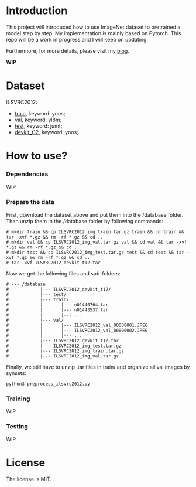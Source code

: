 # Introduction

This project will introduced how to use ImageNet dataset to pretrained a model step by step. My implementation is mainly based on Pytorch. This repo will be a work in progress and I will keep on updating.

Furthermore, for more details, please visit my [blog](https://www.cnblogs.com/hmlovetech/).

**WIP**





# Dataset
ILSVRC2012:
- [train](https://pan.baidu.com/s/14F8d_0d2Ly4ZuGP-6ggxLQ), keyword: yoos;
- [val](https://pan.baidu.com/s/1df3SldpQ64Me6h8oRmONRg), keyword: yl8m;
- [test](https://pan.baidu.com/s/1RkW_cw6EDb2EjvvmZyHvxg), keyword: jumt;
- [devkit_t12](https://pan.baidu.com/s/1e_uWi086CI1BEPmRfUfARw), keyword: yoos;





# How to use?
### Dependencies
WIP
### Prepare the data
First, download the dataset above and put them into the /database folder. Then unzip them in the /database folder by following commands:
```
# mkdir train && cp ILSVRC2012_img_train.tar.gz train && cd train && tar -xvf *.gz && rm -rf *.gz && cd ..
# mkdir val && cp ILSVRC2012_img_val.tar.gz val && cd val && tar -xvf *.gz && rm -rf *.gz && cd ..
# mkdir test && cp ILSVRC2012_img_test.tar.gz test && cd test && tar -xvf *.gz && rm -rf *.gz && cd ..
# tar -xvf ILSVRC2012_devkit_t12.tar
```
Now we get the following files and sub-folders:
```
# --- /database
#            |--- ILSVRC2012_devkit_t12/
#            |--- test/
#            |--- train/
#            |       |--- n01440764.tar
#            |       |--- n01443537.tar
#            |       |--- ...
#            |--- val/
#            |       |--- ILSVRC2012_val_00000001.JPEG
#            |       |--- ILSVRC2012_val_00000002.JPEG
#            |       |--- ...
#            |--- ILSVRC2012_devkit_t12.tar
#            |--- ILSVRC2012_img_test.tar.gz
#            |--- ILSVRC2012_img_train.tar.gz
#            |--- ILSVRC2012_img_val.tar.gz
```
Finally, we still have to unzip .tar files in train/ and organize all val images by synsets:
```
python3 preprocess_ilsvrc2012.py
```
### Training
WIP
### Testing
WIP





# License
The license is MIT.